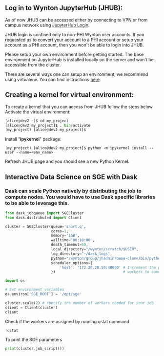 ## Log in to Wynton JupyterHub (JHUB):
As of now JHUB can be accessed either by connecting to VPN or from campus network using [JupyterHub Login](https://jhub.wynton.ucsf.edu/hub/login).

JHUB login is confined only to non-PHI Wynton user accounts. If you requested us to convert your account to a PHI account or setup your account as a PHI account, then you won't be able to login into JHUB.

Please setup your own environment before getting started. The base environment on JupyterHub is installed locally on the server and won't be accessible from the cluster. 

There are several ways one can setup an environment, we recommend using virtualenv. You can find instructions [here](https://wynton.ucsf.edu/hpc/howto/python.html#2-installing-to-a-virtual-environment-aka-virtualenv)

## Creating a kernel for virtual environment:
To create a kernel that you can access from JHUB follow the steps below
Activate the virtual environment:
```python
[alice@dev2 ~]$ cd my_project
[alice@dev2 my_project]$ . bin/activate
(my_project) [alice@dev2 my_project]$ 
```

Install "**ipykernel**" package:
```
(my_project) [alice@dev2 my_project]$ python -m ipykernel install --user --name=<env_name>
```

Refresh JHUB page and you should see a new Python Kernel. 


## Interactive Data Science on SGE with Dask
### Dask can scale Python natively by distributing the job to compute nodes. You would have to use Dask specific libraries to be able to leverage this. 
```python
from dask_jobqueue import SGECluster
from dask.distributed import Client

cluster = SGECluster(queue='short.q',
                     cores=1,
                     memory='1GB',
                     walltime='00:10:00',
                     death_timeout=60,
                     local_directory="/wynton/scratch/$USER",
                     log_directory="~/dask_logs",
                     python="/wynton/group/jhadmin/base-clone/bin/python", # Python for Dask worker to use, visible to the grid nodes
                     scheduler_options={
                         'host': '172.26.28.50:40000' # Increment the port up from 40000 if it's taken. Needed for the Dask
                     })                               # workers to communicate back to the scheduler on the app server.
```

```python
import os

# Set environment variables
os.environ['SGE_ROOT'] = '/opt/sge'
```

```python
cluster.scale(2) # specify the number of workers needed for your job
client = Client(cluster)
client
```
Check if the workers are assigned by running qstat command 
```python
!qstat
```
To print the SGE parameters
```python
print(cluster.job_script())
```
